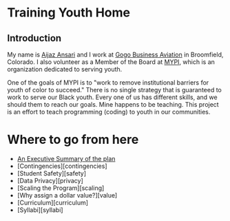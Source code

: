 # Training Youth Home

## Introduction

My name is [Aijaz Ansari][me] and I work at [Gogo Business Aviation][ba] in Broomfield, Colorado. I also volunteer as a Member of the Board at [MYPI][mypi], which is an organization dedicated to serving youth. 

One of the goals of MYPI is to "work to remove institutional barriers for youth of color to succeed." There is no single strategy that is guaranteed to work to serve our Black youth. Every one of us has different skills, and we should them to reach our goals. Mine happens to be teaching. This project is an effort to teach programming (coding) to youth in our communities. 

# Where to go from here

- [An Executive Summary of the plan][summary]
- [Contingencies][contingencies]
- [Student Safety][safety]
- [Data Privacy][privacy]
- [Scaling the Program][scaling]
- [Why assign a dollar value?][value]
- [Curriculum][curriculum]
- [Syllabi][syllabi]


[me]: https://aijaz.net/about/
[ba]: https://business.gogoair.com/
[mypi]: https://mypi.org
[summary]: /summary/